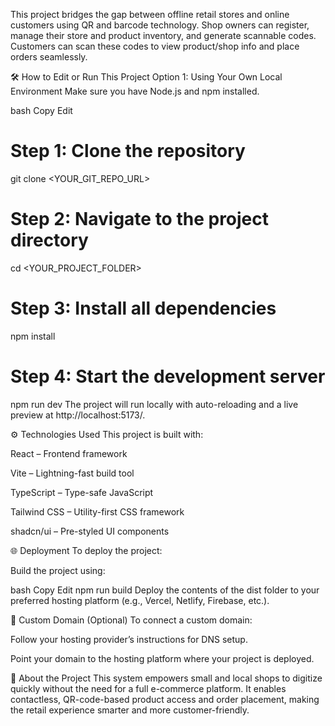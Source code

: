 This project bridges the gap between offline retail stores and online customers using QR and barcode technology. Shop owners can register, manage their store and product inventory, and generate scannable codes. Customers can scan these codes to view product/shop info and place orders seamlessly.

🛠 How to Edit or Run This Project
Option 1: Using Your Own Local Environment
Make sure you have Node.js and npm installed.

bash
Copy
Edit
# Step 1: Clone the repository
git clone <YOUR_GIT_REPO_URL>

# Step 2: Navigate to the project directory
cd <YOUR_PROJECT_FOLDER>

# Step 3: Install all dependencies
npm install

# Step 4: Start the development server
npm run dev
The project will run locally with auto-reloading and a live preview at http://localhost:5173/.

⚙️ Technologies Used
This project is built with:

React – Frontend framework

Vite – Lightning-fast build tool

TypeScript – Type-safe JavaScript

Tailwind CSS – Utility-first CSS framework

shadcn/ui – Pre-styled UI components

🌐 Deployment
To deploy the project:

Build the project using:

bash
Copy
Edit
npm run build
Deploy the contents of the dist folder to your preferred hosting platform (e.g., Vercel, Netlify, Firebase, etc.).

🔗 Custom Domain (Optional)
To connect a custom domain:

Follow your hosting provider’s instructions for DNS setup.

Point your domain to the hosting platform where your project is deployed.

🧠 About the Project
This system empowers small and local shops to digitize quickly without the need for a full e-commerce platform. It enables contactless, QR-code-based product access and order placement, making the retail experience smarter and more customer-friendly.

